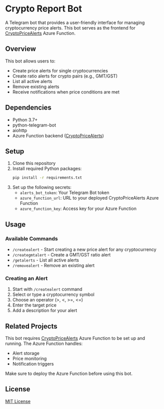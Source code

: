 # Crypto Report Bot

A Telegram bot that provides a user-friendly interface for managing cryptocurrency price alerts. This bot serves as the frontend for [CryptoPriceAlerts](https://github.com/GraniLuk/CryptoPriceAlerts) Azure Function.

## Overview

This bot allows users to:
- Create price alerts for single cryptocurrencies
- Create ratio alerts for crypto pairs (e.g., GMT/GST)
- List all active alerts
- Remove existing alerts
- Receive notifications when price conditions are met

## Dependencies

- Python 3.7+
- python-telegram-bot
- aiohttp
- Azure Function backend ([CryptoPriceAlerts](https://github.com/GraniLuk/CryptoPriceAlerts))

## Setup

1. Clone this repository
2. Install required Python packages:
   ```bash
   pip install -r requirements.txt
   ```
3. Set up the following secrets:
   - `alerts_bot_token`: Your Telegram Bot token
   - `azure_function_url`: URL to your deployed CryptoPriceAlerts Azure Function
   - `azure_function_key`: Access key for your Azure Function

## Usage

### Available Commands

- `/createalert` - Start creating a new price alert for any cryptocurrency
- `/creategmtalert` - Create a GMT/GST ratio alert
- `/getalerts` - List all active alerts
- `/removealert` - Remove an existing alert

### Creating an Alert

1. Start with `/createalert` command
2. Select or type a cryptocurrency symbol
3. Choose an operator (>, <, >=, <=)
4. Enter the target price
5. Add a description for your alert

## Related Projects

This bot requires [CryptoPriceAlerts](https://github.com/GraniLuk/CryptoPriceAlerts) Azure Function to be set up and running. The Azure Function handles:
- Alert storage
- Price monitoring
- Notification triggers

Make sure to deploy the Azure Function before using this bot.

## License

[MIT License](LICENSE)
